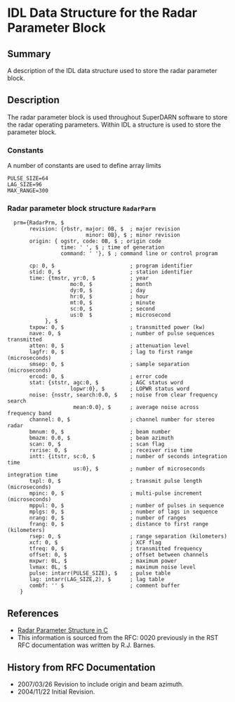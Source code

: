 <!--
(C) copyright 2020 VT SuperDARN, Virginia Polytechnic Institute & State University
author: Kevin Sterne
-->

# IDL Data Structure for the Radar Parameter Block


## Summary

A description of the IDL data structure used to store the radar parameter block.

## Description

The radar parameter block is used throughout SuperDARN software to store the radar operating parameters. Within IDL a structure is used to store the parameter block.

### Constants

A number of constants are used to define array limits
```
PULSE_SIZE=64
LAG_SIZE=96
MAX_RANGE=300
```

### Radar parameter block structure `RadarParm`

```
  prm={RadarPrm, $
       revision: {rbstr, major: 0B, $  ; major revision
                         minor: 0B}, $ ; minor revision
       origin: { ogstr, code: 0B, $ ; origin code
                 time: ' ', $ ; time of generation
                 command: ' '}, $ ; command line or control program

       cp: 0, $                        ; program identifier
       stid: 0, $                      ; station identifier
       time: {tmstr, yr:0, $           ; year
                    mo:0, $            ; month
                    dy:0, $            ; day
                    hr:0, $            ; hour
                    mt:0, $            ; minute
                    sc:0, $            ; second
                    us:0  $            ; microsecond
            }, $
       txpow: 0, $                     ; transmitted power (kw)
       nave: 0, $                      ; number of pulse sequences transmitted
       atten: 0, $                     ; attenuation level
       lagfr: 0, $                     ; lag to first range (microseconds)
       smsep: 0, $                     ; sample separation (microseconds)
       ercod: 0, $                     ; error code
       stat: {ststr, agc:0, $          ; AGC status word
                    lopwr:0}, $        ; LOPWR status word
       noise: {nsstr, search:0.0, $    ; noise from clear frequency search
                     mean:0.0}, $      ; average noise across frequency band
       channel: 0, $                   ; channel number for stereo radar
       bmnum: 0, $                     ; beam number
       bmazm: 0.0, $                   ; beam azimuth
       scan: 0, $                      ; scan flag
       rxrise: 0, $                    ; receiver rise time
       intt: {itstr, sc:0, $           ; number of seconds integration time
                     us:0}, $          ; number of microseconds integration time
       txpl: 0, $                      ; transmit pulse length (microseconds)
       mpinc: 0, $                     ; multi-pulse increment (microseconds)
       mppul: 0, $                     ; number of pulses in sequence
       mplgs: 0, $                     ; number of lags in sequence
       nrang: 0, $                     ; number of ranges
       frang: 0, $                     ; distance to first range (kilometers)
       rsep: 0, $                      ; range separation (kilometers)
       xcf: 0, $                       ; XCF flag
       tfreq: 0, $                     ; transmitted frequency
       offset: 0, $                    ; offset between channels
       mxpwr: 0L, $                    ; maximum power
       lvmax: 0L, $                    ; maximum noise level
       pulse: intarr(PULSE_SIZE), $    ; pulse table
       lag: intarr(LAG_SIZE,2), $      ; lag table
       combf: '' $                     ; comment buffer
    }
```

## References

- [Radar Parameter Structure in C](developers_guide/radar_parameter_c.md)
- This information is sourced from the RFC: 0020 previously in the RST RFC documentation was written by R.J. Barnes.

## History from RFC Documentation

- 2007/03/26  Revision to include origin and beam azimuth.
- 2004/11/22  Initial Revision.

